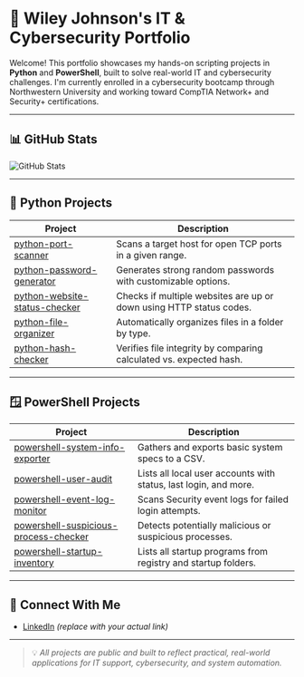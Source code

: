 # 🧰 Wiley Johnson's IT & Cybersecurity Portfolio

Welcome! This portfolio showcases my hands-on scripting projects in **Python** and **PowerShell**, built to solve real-world IT and cybersecurity challenges. I'm currently enrolled in a cybersecurity bootcamp through Northwestern University and working toward CompTIA Network+ and Security+ certifications.

---

## 📊 GitHub Stats

![GitHub Stats](https://github-readme-stats.vercel.app/api?username=wjohnson-sec&show_icons=true&theme=tokyonight&v=1)

---

## 🐍 Python Projects

| Project | Description |
|--------|-------------|
| [python-port-scanner](https://github.com/wjohnson-sec/python-port-scanner) | Scans a target host for open TCP ports in a given range. |
| [python-password-generator](https://github.com/wjohnson-sec/python-password-generator) | Generates strong random passwords with customizable options. |
| [python-website-status-checker](https://github.com/wjohnson-sec/python-website-status-checker) | Checks if multiple websites are up or down using HTTP status codes. |
| [python-file-organizer](https://github.com/wjohnson-sec/python-file-organizer) | Automatically organizes files in a folder by type. |
| [python-hash-checker](https://github.com/wjohnson-sec/python-hash-checker) | Verifies file integrity by comparing calculated vs. expected hash. |

---

## 🪟 PowerShell Projects

| Project | Description |
|--------|-------------|
| [powershell-system-info-exporter](https://github.com/wjohnson-sec/powershell-system-info-exporter) | Gathers and exports basic system specs to a CSV. |
| [powershell-user-audit](https://github.com/wjohnson-sec/powershell-user-audit) | Lists all local user accounts with status, last login, and more. |
| [powershell-event-log-monitor](https://github.com/wjohnson-sec/powershell-event-log-monitor) | Scans Security event logs for failed login attempts. |
| [powershell-suspicious-process-checker](https://github.com/wjohnson-sec/powershell-suspicious-process-checker) | Detects potentially malicious or suspicious processes. |
| [powershell-startup-inventory](https://github.com/wjohnson-sec/powershell-startup-inventory) | Lists all startup programs from registry and startup folders. |

---

## 🔗 Connect With Me

- [LinkedIn](https://www.linkedin.com/in/your-profile) *(replace with your actual link)*

---

> 💡 *All projects are public and built to reflect practical, real-world applications for IT support, cybersecurity, and system automation.*
